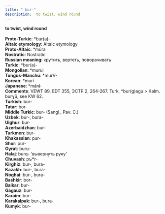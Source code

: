 ```yaml
---
title: " bur-"
description:  to twist, wind round
---
```

<p data-pagefind-weight="0.5">
<strong> to twist, wind round</strong><br><br>
<strong>Proto-Turkic</strong>:  *bur(a)-<br>
<strong>Altaic etymology</strong>:  Altaic etymology<br>
<strong> Proto-Altaic</strong>:  *múra<br>
<strong>Nostratic</strong>:  Nostratic<br>
<strong>Russian meaning</strong>:  крутить, вертеть, поворачивать<br>
<strong>Turkic</strong>:  *bur(a)-<br>
<strong>Mongolian</strong>:  *murui<br>
<strong>Tungus-Manchu</strong>:  *murV-<br>
<strong>Korean</strong>:  *muri<br>
<strong>Japanese</strong>:  *márǝ́<br>
<strong>Comments</strong>:  VEWT 89, EDT 355, ЭСТЯ 2, 264-267. Turk. *bur(g)agu > Kalm. burɣū, see KW 62.<br>
<strong>Turkish</strong>:  bur-<br>
<strong>Tatar</strong>:  bor-<br>
<strong>Middle Turkic</strong>:  bur- (Sangl., Pav. C.)<br>
<strong>Uzbek</strong>:  bur-, bura-<br>
<strong>Uighur</strong>:  bur-<br>
<strong>Azerbaidzhan</strong>:  bur-<br>
<strong>Turkmen</strong>:  bur-<br>
<strong>Khakassian</strong>:  pur-<br>
<strong>Shor</strong>:  pur-<br>
<strong>Oyrat</strong>:  buru-<br>
<strong>Halaj</strong>:  burq- 'вывернуть руку'<br>
<strong>Chuvash</strong>:  pъʷr-<br>
<strong>Kirghiz</strong>:  bur-, bura-<br>
<strong>Kazakh</strong>:  bur-, bura-<br>
<strong>Noghai</strong>:  bur-, bura-<br>
<strong>Bashkir</strong>:  bor-<br>
<strong>Balkar</strong>:  bur-<br>
<strong>Gagauz</strong>:  bur-<br>
<strong>Karaim</strong>:  bur-<br>
<strong>Karakalpak</strong>:  bur-, bura-<br>
<strong>Kumyk</strong>:  bur-<br>

</p>

